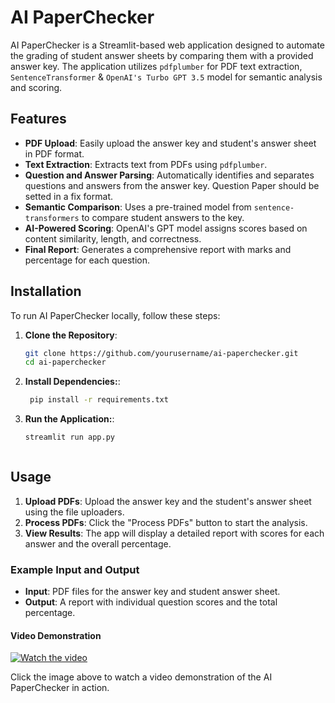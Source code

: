 # AI PaperChecker

AI PaperChecker is a Streamlit-based web application designed to automate the grading of student answer sheets by comparing them with a provided answer key. The application utilizes `pdfplumber` for PDF text extraction, `SentenceTransformer` & `OpenAI's Turbo GPT 3.5` model for semantic analysis and scoring.

## Features

- **PDF Upload**: Easily upload the answer key and student's answer sheet in PDF format.
- **Text Extraction**: Extracts text from PDFs using `pdfplumber`.
- **Question and Answer Parsing**: Automatically identifies and separates questions and answers from the answer key. Question Paper should be setted in a fix format.
- **Semantic Comparison**: Uses a pre-trained model from `sentence-transformers` to compare student answers to the key.
- **AI-Powered Scoring**: OpenAI's GPT model assigns scores based on content similarity, length, and correctness.
- **Final Report**: Generates a comprehensive report with marks and percentage for each question.

## Installation

To run AI PaperChecker locally, follow these steps:
1. **Clone the Repository**:
   ```bash
   git clone https://github.com/yourusername/ai-paperchecker.git
   cd ai-paperchecker
   
2. **Install Dependencies:**:
   ```bash
    pip install -r requirements.txt

3. **Run the Application:**:
   ```bash
   streamlit run app.py



## Usage

1. **Upload PDFs**: Upload the answer key and the student's answer sheet using the file uploaders.
2. **Process PDFs**: Click the "Process PDFs" button to start the analysis.
3. **View Results**: The app will display a detailed report with scores for each answer and the overall percentage.

### Example Input and Output

- **Input**: PDF files for the answer key and student answer sheet.
- **Output**: A report with individual question scores and the total percentage.

#### Video Demonstration
[![Watch the video](https://img.youtube.com/vi/x7YfisC6kkQ/maxresdefault.jpg)](https://youtu.be/x7YfisC6kkQ)

Click the image above to watch a video demonstration of the AI PaperChecker in action.


